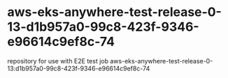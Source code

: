 # aws-eks-anywhere-test-release-0-13-d1b957a0-99c8-423f-9346-e96614c9ef8c-74
repository for use with E2E test job aws-eks-anywhere-test-release-0-13:d1b957a0-99c8-423f-9346-e96614c9ef8c-74
